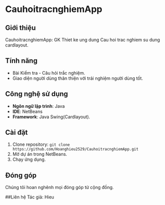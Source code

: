 # CauhoitracnghiemApp

## Giới thiệu
CauhoitracnghiemApp: GK Thiet ke ung dung Cau hoi trac nghiem su dung cardlayout.

## Tính năng
- Bài Kiểm tra - Câu hỏi trắc nghiệm.
- Giao diện người dùng thân thiện với trải nghiệm người dùng tốt.

## Công nghệ sử dụng
- **Ngôn ngữ lập trình**: Java
- **IDE**: NetBeans
- **Framework**: Java Swing(Cardlayout).

## Cài đặt
1. Clone repository:
 ```git clone https://github.com/Hoanghieu2529/CauhoitracnghiemApp.git```
2. Mở dự án trong NetBeans.
3. Chạy ứng dụng.

## Đóng góp
Chúng tôi hoan nghênh mọi đóng góp từ cộng đồng.

##Liên hệ
Tác giả: Hieu
